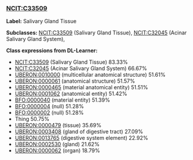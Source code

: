 
### [NCIT:C33509](http://purl.obolibrary.org/obo/NCIT_C33509)
**Label:** Salivary Gland Tissue

**Subclasses:** [NCIT:C33509](http://purl.obolibrary.org/obo/NCIT_C33509) (Salivary Gland Tissue), [NCIT:C32045](http://purl.obolibrary.org/obo/NCIT_C32045) (Acinar Salivary Gland System), 

**Class expressions from DL-Learner:**

- [NCIT:C33509](http://purl.obolibrary.org/obo/NCIT_C33509) (Salivary Gland Tissue) 83.33%
- [NCIT:C32045](http://purl.obolibrary.org/obo/NCIT_C32045) (Acinar Salivary Gland System) 66.67%
- [UBERON:0010000](http://purl.obolibrary.org/obo/UBERON_0010000) (multicellular anatomical structure) 51.61%
- [UBERON:0000061](http://purl.obolibrary.org/obo/UBERON_0000061) (anatomical structure) 51.57%
- [UBERON:0000465](http://purl.obolibrary.org/obo/UBERON_0000465) (material anatomical entity) 51.51%
- [UBERON:0001062](http://purl.obolibrary.org/obo/UBERON_0001062) (anatomical entity) 51.42%
- [BFO:0000040](http://purl.obolibrary.org/obo/BFO_0000040) (material entity) 51.39%
- [BFO:0000004](http://purl.obolibrary.org/obo/BFO_0000004) (null) 51.28%
- [BFO:0000002](http://purl.obolibrary.org/obo/BFO_0000002) (null) 51.28%
- Thing 50.75%
- [UBERON:0000479](http://purl.obolibrary.org/obo/UBERON_0000479) (tissue) 35.69%
- [UBERON:0003408](http://purl.obolibrary.org/obo/UBERON_0003408) (gland of digestive tract) 27.09%
- [UBERON:0013765](http://purl.obolibrary.org/obo/UBERON_0013765) (digestive system element) 22.92%
- [UBERON:0002530](http://purl.obolibrary.org/obo/UBERON_0002530) (gland) 21.62%
- [UBERON:0000062](http://purl.obolibrary.org/obo/UBERON_0000062) (organ) 18.79%


